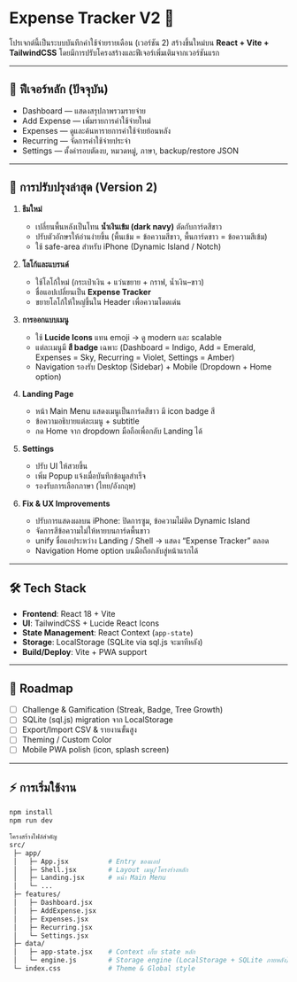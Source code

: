 # Expense Tracker V2 🚀

โปรเจกต์นี้เป็นระบบบันทึกค่าใช้จ่ายรายเดือน (เวอร์ชัน 2)
สร้างขึ้นใหม่บน **React + Vite + TailwindCSS** โดยมีการปรับโครงสร้างและฟีเจอร์เพิ่มเติมจากเวอร์ชันแรก

---

## 📌 ฟีเจอร์หลัก (ปัจจุบัน)

- Dashboard — แสดงสรุปภาพรวมรายจ่าย
- Add Expense — เพิ่มรายการค่าใช้จ่ายใหม่
- Expenses — ดูและค้นหารายการค่าใช้จ่ายย้อนหลัง
- Recurring — จัดการค่าใช้จ่ายประจำ
- Settings — ตั้งค่ารอบตัดงบ, หมวดหมู่, ภาษา, backup/restore JSON

---

## 🎨 การปรับปรุงล่าสุด (Version 2)

1. **ธีมใหม่**

   - เปลี่ยนพื้นหลังเป็นโทน **น้ำเงินเข้ม (dark navy)** ตัดกับการ์ดสีขาว
   - ปรับตัวอักษรให้อ่านง่ายขึ้น (พื้นเข้ม = ข้อความสีขาว, พื้นการ์ดขาว = ข้อความสีเข้ม)
   - ใช้ safe-area สำหรับ iPhone (Dynamic Island / Notch)

2. **โลโก้และแบรนด์**

   - ใช้โลโก้ใหม่ (กระเป๋าเงิน + แว่นขยาย + กราฟ, น้ำเงิน–ขาว)
   - ชื่อแอปเปลี่ยนเป็น **Expense Tracker**
   - ขยายโลโก้ให้ใหญ่ขึ้นใน Header เพื่อความโดดเด่น

3. **การออกแบบเมนู**

   - ใช้ **Lucide Icons** แทน emoji → ดู modern และ scalable
   - แต่ละเมนูมี **สี badge** เฉพาะ (Dashboard = Indigo, Add = Emerald, Expenses = Sky, Recurring = Violet, Settings = Amber)
   - Navigation รองรับ Desktop (Sidebar) + Mobile (Dropdown + Home option)

4. **Landing Page**

   - หน้า Main Menu แสดงเมนูเป็นการ์ดสีขาว มี icon badge สี
   - ข้อความอธิบายแต่ละเมนู + subtitle
   - กด Home จาก dropdown มือถือเพื่อกลับ Landing ได้

5. **Settings**

   - ปรับ UI ให้สวยขึ้น
   - เพิ่ม Popup แจ้งเมื่อบันทึกข้อมูลสำเร็จ
   - รองรับการเลือกภาษา (ไทย/อังกฤษ)

6. **Fix & UX Improvements**
   - ปรับการแสดงผลบน iPhone: ปิดการซูม, ข้อความไม่ติด Dynamic Island
   - จัดการสีข้อความไม่ให้หายบนการ์ดพื้นขาว
   - unify ชื่อแอประหว่าง Landing / Shell → แสดง “Expense Tracker” ตลอด
   - Navigation Home option บนมือถือกลับสู่หน้าแรกได้

---

## 🛠 Tech Stack

- **Frontend**: React 18 + Vite
- **UI**: TailwindCSS + Lucide React Icons
- **State Management**: React Context (`app-state`)
- **Storage**: LocalStorage (SQLite via sql.js จะมาทีหลัง)
- **Build/Deploy**: Vite + PWA support

---

## 🚧 Roadmap

- [ ] Challenge & Gamification (Streak, Badge, Tree Growth)
- [ ] SQLite (sql.js) migration จาก LocalStorage
- [ ] Export/Import CSV & รายงานขั้นสูง
- [ ] Theming / Custom Color
- [ ] Mobile PWA polish (icon, splash screen)

---

## ⚡ การเริ่มใช้งาน

```bash
npm install
npm run dev

โครงสร้างไฟล์สำคัญ
src/
 ├─ app/
 │   ├─ App.jsx          # Entry ของแอป
 │   ├─ Shell.jsx        # Layout เมนู/โครงร่างหลัก
 │   ├─ Landing.jsx      # หน้า Main Menu
 │   └─ ...
 ├─ features/
 │   ├─ Dashboard.jsx
 │   ├─ AddExpense.jsx
 │   ├─ Expenses.jsx
 │   ├─ Recurring.jsx
 │   └─ Settings.jsx
 ├─ data/
 │   ├─ app-state.jsx    # Context เก็บ state หลัก
 │   └─ engine.js        # Storage engine (LocalStorage + SQLite ภายหลัง)
 └─ index.css            # Theme & Global style
```
